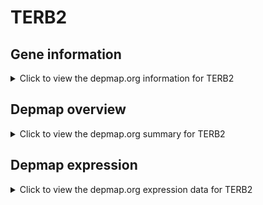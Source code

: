 <h1>TERB2</h1>

<h2>Gene information</h2>
<details>
  <summary>Click to view the depmap.org information for TERB2</summary>
  <iframe src="https://depmap.org/portal/gene/TERB2?tab=about" style="border:none;width:100%;height:800px"></iframe>
</details>

<h2>Depmap overview</h2>
<details>
  <summary>Click to view the depmap.org summary for TERB2</summary>
  <iframe src="https://depmap.org/portal/gene/TERB2?tab=overview" style="border:none;width:100%;height:800px"></iframe>
</details>

<h2>Depmap expression</h2>
<details>
  <summary>Click to view the depmap.org expression data for TERB2</summary>
  <iframe src="https://depmap.org/portal/gene/TERB2?tab=characterization" style="border:none;width:100%;height:800px"></iframe>
</details>


<!--
<h2>Reactome Pathway diagram</h2>
PNAME
-->


